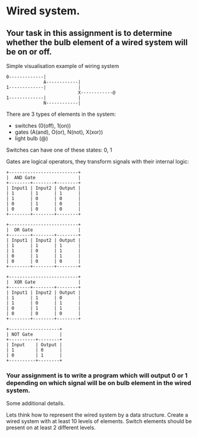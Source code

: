 # Wired system.
## Your task in this assignment is to determine whether the bulb element of a wired system will be on or off.

Simple visualisation example of wiring system 
```
0-------------|
              A------------|
1-------------|            |
                           X------------@
1-------------|            |
              N------------|
```

There are 3 types of elements in the system:
- switches (0(off), 1(on))
- gates (A(and), O(or), N(not), X(xor))
- light bulb (@)

Switches can have one of these states: 0, 1

Gates are logical operators, they transform signals with their internal logic:

```
+--------------------------+
|  AND Gate                |
+--------+--------+--------+
| Input1 | Input2 | Output |
| 1      | 1      | 1      |
| 1      | 0      | 0      |
| 0      | 1      | 0      |
| 0      | 0      | 0      |
+--------+--------+--------+
```
```
+--------------------------+
|  OR Gate                 |
+--------+--------+--------+
| Input1 | Input2 | Output |
| 1      | 1      | 1      |
| 1      | 0      | 1      |
| 0      | 1      | 1      |
| 0      | 0      | 0      |
+--------+--------+--------+
```
```
+--------------------------+
|  XOR Gate                |
+--------+--------+--------+
| Input1 | Input2 | Output |
| 1      | 1      | 0      |
| 1      | 0      | 1      |
| 0      | 1      | 1      |
| 0      | 0      | 0      |
+--------+--------+--------+
```
```
+-------------------+
| NOT Gate          |
+----------+--------+
| Input    | Output |
| 1        | 0      |
| 0        | 1      |
+----------+--------+
```
### Your assignment is to write a program which will output 0 or 1 depending on which signal will be on bulb element in the wired system.
Some additional details.

Lets think how to represent the wired system by a data structure. Create a wired system with at least 10 levels of elements. Switch elements should be present on at least 2 different levels.

